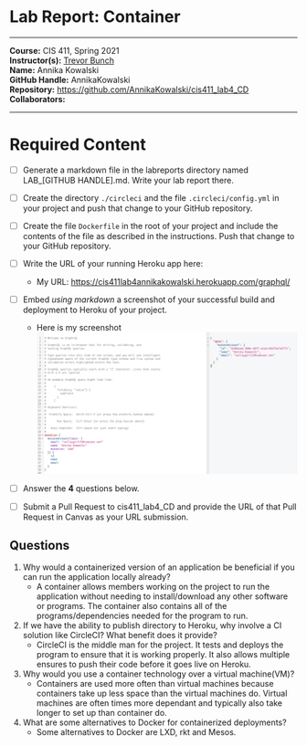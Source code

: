 # Lab Report: Container
___
**Course:** CIS 411, Spring 2021  
**Instructor(s):** [Trevor Bunch](https://github.com/trevordbunch)  
**Name:** Annika Kowalski  
**GitHub Handle:** AnnikaKowalski   
**Repository:** https://github.com/AnnikaKowalski/cis411_lab4_CD    
**Collaborators:** 
___

# Required Content

- [ ] Generate a markdown file in the labreports directory named LAB_[GITHUB HANDLE].md. Write your lab report there.
- [ ] Create the directory ```./circleci``` and the file ```.circleci/config.yml``` in your project and push that change to your GitHub repository.
- [ ] Create the file ```Dockerfile``` in the root of your project and include the contents of the file as described in the instructions. Push that change to your GitHub repository.
- [ ] Write the URL of your running Heroku app here:  
    - My URL: https://cis411lab4annikakowalski.herokuapp.com/graphql/

- [ ] Embed _using markdown_ a screenshot of your successful build and deployment to Heroku of your project.  
    - Here is my screenshot  ![GraphiQL_SC](/assets/GraphiQL_SC.png)
    
- [ ] Answer the **4** questions below.
- [ ] Submit a Pull Request to cis411_lab4_CD and provide the URL of that Pull Request in Canvas as your URL submission.

## Questions
1. Why would a containerized version of an application be beneficial if you can run the application locally already?
    - A container allows members working on the project to run the application without needing to install/download any other software or programs. The container also contains all of the programs/dependencies needed for the program to run. 
2. If we have the ability to publish directory to Heroku, why involve a CI solution like CircleCI? What benefit does it provide?
    - CircleCI is the middle man for the project. It tests and deploys the program to ensure that it is working properly. It also allows multiple ensures to push their code before it goes live on Heroku. 
3. Why would you use a container technology over a virtual machine(VM)?
    - Containers are used more often than virtual machines because containers take up less space than the virtual machines do. Virtual machines are often times more dependant and typically also take longer to set up than container do. 
4. What are some alternatives to Docker for containerized deployments?
    - Some alternatives to Docker are LXD, rkt and Mesos. 